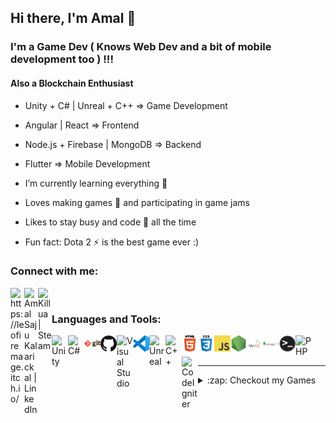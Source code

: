 ## Hi there, I'm Amal 👋 

### I'm a Game Dev ( Knows Web Dev and a bit of mobile development too ) !!!
#### Also a Blockchain Enthusiast

- Unity + C# | Unreal + C++     => Game Development
- Angular | React               => Frontend
- Node.js + Firebase | MongoDB  => Backend
- Flutter                       => Mobile Development

- I’m currently learning everything 🤣
- Loves making games 🥅 and participating in game jams
- Likes to stay busy and code 🔭 all the time
- Fun fact: Dota 2 ⚡ is the best game ever :)

### Connect with me:

[<img align="left" alt="https://leofiremage.itch.io/" width="22px" src="https://itch.io/favicon.ico" />][website]
[<img align="left" alt="Amal Saju Kalarickal | LinkedIn" width="22px" src="https://cdn.jsdelivr.net/npm/simple-icons@v3/icons/linkedin.svg" />][linkedin]
[<img align="left" alt="Killua | Steam" width="22px" src="https://steamcommunity.com/favicon.ico" />][steam]

<br />

### Languages and Tools:

<img align="left" alt="Unity" width="26px" src="https://unity.com/themes/contrib/unity_base/images/favicons/apple-touch-icon.png?v=3" />
<img align="left" alt="C#" width="26px" src="https://upload.wikimedia.org/wikipedia/commons/thumb/0/0d/C_Sharp_wordmark.svg/180px-C_Sharp_wordmark.svg.png" />
<img align="left" alt="Git" width="26px" src="https://raw.githubusercontent.com/github/explore/80688e429a7d4ef2fca1e82350fe8e3517d3494d/topics/git/git.png" />
<img align="left" alt="GitHub" width="26px" src="https://raw.githubusercontent.com/github/explore/78df643247d429f6cc873026c0622819ad797942/topics/github/github.png" />
<img align="left" alt="Visual Studio" width="26px" src="https://upload.wikimedia.org/wikipedia/commons/thumb/5/59/Visual_Studio_Icon_2019.svg/72px-Visual_Studio_Icon_2019.svg.png" />
<img align="left" alt="Visual Studio Code" width="26px" src="https://raw.githubusercontent.com/github/explore/80688e429a7d4ef2fca1e82350fe8e3517d3494d/topics/visual-studio-code/visual-studio-code.png" />
<img align="left" alt="Unreal" width="26px" src="https://upload.wikimedia.org/wikipedia/commons/thumb/2/20/UE_Logo_Black_Centered.svg/150px-UE_Logo_Black_Centered.svg.png" />
<img align="left" alt="C++" width="26px" src="https://duckduckgo.com/i/759a5cf7.png" />
<img align="left" alt="HTML5" width="26px" src="https://raw.githubusercontent.com/github/explore/80688e429a7d4ef2fca1e82350fe8e3517d3494d/topics/html/html.png" />
<img align="left" alt="CSS3" width="26px" src="https://raw.githubusercontent.com/github/explore/80688e429a7d4ef2fca1e82350fe8e3517d3494d/topics/css/css.png" />
<img align="left" alt="JavaScript" width="26px" src="https://raw.githubusercontent.com/github/explore/80688e429a7d4ef2fca1e82350fe8e3517d3494d/topics/javascript/javascript.png" />
<img align="left" alt="Node.js" width="26px" src="https://raw.githubusercontent.com/github/explore/80688e429a7d4ef2fca1e82350fe8e3517d3494d/topics/nodejs/nodejs.png" />
<img align="left" alt="MySQL" width="26px" src="https://raw.githubusercontent.com/github/explore/80688e429a7d4ef2fca1e82350fe8e3517d3494d/topics/mysql/mysql.png" />
<img align="left" alt="MongoDB" width="26px" src="https://raw.githubusercontent.com/github/explore/80688e429a7d4ef2fca1e82350fe8e3517d3494d/topics/mongodb/mongodb.png" />
<img align="left" alt="Terminal" width="26px" src="https://raw.githubusercontent.com/github/explore/80688e429a7d4ef2fca1e82350fe8e3517d3494d/topics/terminal/terminal.png" />
<img align="left" alt="PHP" width="26px" src="https://www.php.net/favicon.ico" />
<img align="left" alt="CodeIgniter" width="26px" src="https://codeigniter.net/favicons/favicon-32x32.png" />

<br/>
<br/>

---

<details>
  <summary>:zap: Checkout my Games </summary>
  
<!--START_SECTION:activity-->
- [Dawn of Chaos](https://leofiremage.itch.io/dawn-of-chaos)
- [Kitchen Dash](https://leofiremage.itch.io/kitchen-dash)
- [The Mage's Adventure](https://leofiremage.itch.io/the-mages-adventure)
- [Life on the Edge](https://leofiremage.itch.io/life-on-the-edge)
- [The Witch's Loop](https://leofiremage.itch.io/the-witchs-loop)
<!--END_SECTION:activity-->

</details>

<br/>
<br/>

[website]: https://leofiremage.itch.io/
[linkedin]: https://www.linkedin.com/in/amal-saju-077023210/
[steam]: https://steamcommunity.com/profiles/76561198360007579

